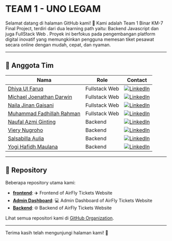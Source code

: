 # TEAM 1 - UNO LEGAM

Selamat datang di halaman GitHub kami! 🎉 Kami adalah Team 1 Binar KM-7 Final Project, terdiri dari dua learning path yaitu: Backend Javascript  dan juga FullStack Web . Proyek ini berfokus pada pengembangan platform digital inovatif yang memungkinkan pengguna memesan tiket pesawat secara online dengan mudah, cepat, dan nyaman.

---

## 👥 Anggota Tim


| Nama                              | Role              | Contact                                                |
|-----------------------------------|-------------------|-------------------------------------------------------|
| [Dhiya Ul Faruq](https://github.com/pentahead)        | Fullstack Web      | [![LinkedIn](https://img.shields.io/badge/LinkedIn-blue?logo=linkedin&logoColor=white&style=for-the-badge)](https://www.linkedin.com/in/dhiyaulfaruq/) |
| [Michael Joenathan Darwin](https://github.com/MichaelJD-MJD) | Fullstack Web      | [![LinkedIn](https://img.shields.io/badge/LinkedIn-blue?logo=linkedin&logoColor=white&style=for-the-badge)](https://www.linkedin.com/in/michael-joenathan-darwin/) |
| [Naila Jinan Gaisani](https://github.com/nailajinan)   | Fullstack Web      | [![LinkedIn](https://img.shields.io/badge/LinkedIn-blue?logo=linkedin&logoColor=white&style=for-the-badge)](https://www.linkedin.com/in/nailajinan/) |
| [Muhammad Fadhillah Rahman](https://github.com/FadPro77) | Fullstack Web   | [![LinkedIn](https://img.shields.io/badge/LinkedIn-blue?logo=linkedin&logoColor=white&style=for-the-badge)](https://www.linkedin.com/in/muhammad-fadhillah-rahman/) |
| [Naufal Azmi Ginting](https://github.com/BoboiAzumi)  | Backend            | [![LinkedIn](https://img.shields.io/badge/LinkedIn-blue?logo=linkedin&logoColor=white&style=for-the-badge)](https://www.linkedin.com/in/naufal-azmi-ginting/) |
| [Viery Nugroho](https://github.com/vierynugroho)      | Backend            | [![LinkedIn](https://img.shields.io/badge/LinkedIn-blue?logo=linkedin&logoColor=white&style=for-the-badge)](https://www.linkedin.com/in/viery-nugroho/) |
| [Salsabilla Aulia](https://github.com/chacabilla)     | Backend            | [![LinkedIn](https://img.shields.io/badge/LinkedIn-blue?logo=linkedin&logoColor=white&style=for-the-badge)](https://www.linkedin.com/in/salsabillaulia/) |
| [Yogi Hafidh Maulana](https://github.com/Yogihafidh)  | Backend            | [![LinkedIn](https://img.shields.io/badge/LinkedIn-blue?logo=linkedin&logoColor=white&style=for-the-badge)](https://www.linkedin.com/in/yogi-hafidh-maulana/) |

---

## 📂 Repository
Beberapa repository utama kami:
- **[frontend](https://github.com/TIM1-FSW-BE-BINAR/Frontend)**: ✈️ Frontend of AirFly Tickets Website
- **[Admin Dashboard](https://github.com/TIM1-FSW-BE-BINAR/Admin-Dashboard)**: 💻 Admin Dashboard of AirFly Tickets Website
- **[Backend](https://github.com/TIM1-FSW-BE-BINAR/Backend)**: 🌐 Backend of AirFly Tickets Website

Lihat semua repositori kami di [GitHub Organization](https://github.com/orgs/TIM1-FSW-BE-BINAR/repositories).

---

Terima kasih telah mengunjungi halaman kami! 🚀
